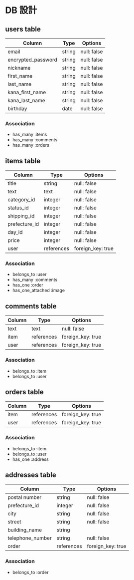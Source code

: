 # DB 設計

## users table

| Column             | Type                | Options                 |
|--------------------|---------------------|-------------------------|
| email              | string              | null: false             |
| encrypted_password | string              | null: false             |
| nickname           | string              | null: false             |
| first_name         | string              | null: false             |
| last_name          | string              | null: false             |
| kana_first_name    | string              | null: false             |
| kana_last_name     | string              | null: false             |
| birthday           | date                | null: false             |

### Association

- has_many :items
- has_many :comments
- has_many :orders

## items table

| Column             | Type          | Options           |
|--------------------|---------------|-------------------|
| title              | string        | null: false       |
| text               | text          | null: false       |
| category_id        | integer       | null: false       |
| status_id          | integer       | null: false       |
| shipping_id        | integer       | null: false       |
| prefecture_id      | integer       | null: false       |
| day_id             | integer       | null: false       |
| price              | integer       | null: false       |
| user               | references    | foreign_key: true |

### Association

- belongs_to :user
- has_many :comments
- has_one :order
- has_one_attached :image

## comments table

| Column      | Type       | Options           |
|-------------|------------|-------------------|
| text        | text       | null: false       |
| item        | references | foreign_key: true |
| user        | references | foreign_key: true |

### Association

- belongs_to :item
- belongs_to :user

## orders table

| Column          | Type       | Options           |
|-----------------|------------|-------------------|
| item            | references | foreign_key: true |
| user            | references | foreign_key: true |

### Association

- belongs_to :item
- belongs_to :user
- has_one :address

## addresses table

| Column            | Type       | Options           |
|-------------------|------------|-------------------|
| postal number     | string     | null: false       |
| prefecture_id     | integer    | null: false       |
| city              | string     | null: false       |
| street            | string     | null: false       |
| building_name     | string     |                   |
| telephone_number  | string     | null: false       |
| order             | references | foreign_key: true |

### Association

- belongs_to :order